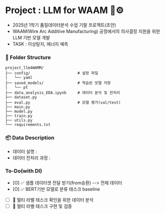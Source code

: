 # Project : LLM for WAAM 🤖⚙️
- 2025년 1학기 품질데이터분석 수업 기말 프로젝트(초안)   
- WAAM(Wire Arc Additive Manufacturing) 공정에서의 의사결정 지원을 위한 LLM 기반 모델 개발
- TASK : 이상탐지, 에너지 예측

### 📁 Folder Structure
```
project_llm4WAMM/
├── config/                     # 설정 파일
│   └── yaml
├── saved_models/               # 학습된 모델 저장 
│   └── pt
├── data_analysis_EDA.ipynb     # 데이터 분석 및 전처리    
├── dataset.py              
├── eval.py                     # 모델 평가(val/test)
├── main.py                 
├── model.py                
├── train.py                
├── utils.py               
└── requirements.txt    
```

### 📦 Data Description
- 데이터 설명 : 
- 데이터 전처리 과정 :

### To-Do(with DI)
- [O] ✅ 샘플 데이터셋 전달 받기(from승환) --> 전체 데이터 
- [O] ✅ BERT기반 모델로 분류 태스크 baseline 
- [ ] 🔄 멀티 라벨 태스크 확인을 위한 데이터 분석
- [ ] 🔄 멀티 라벨 태스크 구현 및 검증

<!--
- [ ] 🔄 작업 중 : 품질 예측 성능 평가 코드 개선 중
- [ ] ✅ 완료됨 : 데이터셋 병합 및 전처리 (2025-05-23)
- [ ] 📌 다음 할 일 : inference 모듈 디버깅
-->
